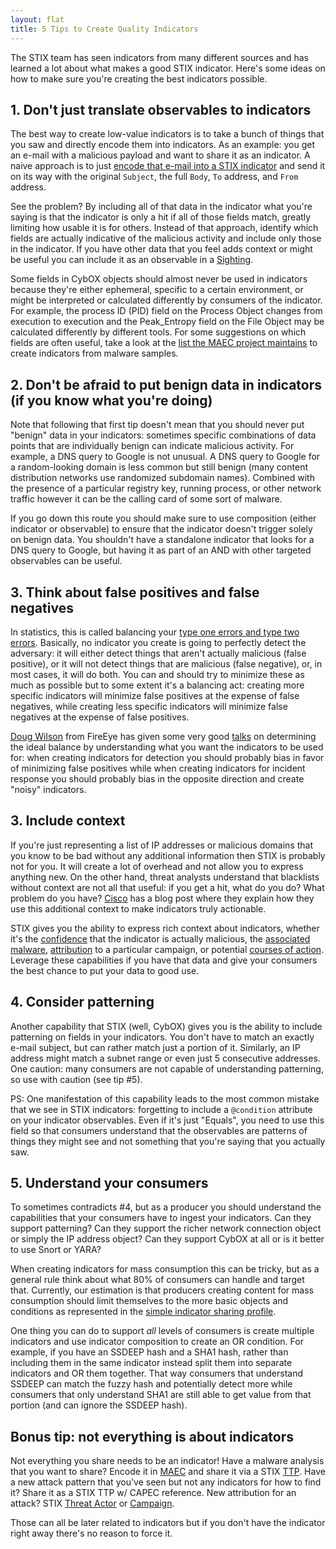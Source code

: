 ```yaml
---
layout: flat
title: 5 Tips to Create Quality Indicators
---
```


The STIX team has seen indicators from many different sources and has learned a lot about what makes a good STIX indicator. Here's some ideas on how to make sure you're creating the best indicators possible.

## 1. Don't just translate observables to indicators

The best way to create low-value indicators is to take a bunch of things that you saw and directly encode them into indicators. As an example: you get an e-mail with a malicious payload and want to share it as an indicator. A naive approach is to just [encode that e-mail into a STIX indicator](/idioms/malicious-email-attachment) and send it on its way with the original `Subject`, the full `Body`, `To` address, and `From` address.

See the problem? By including all of that data in the indicator what you're saying is that the indicator is only a hit if all of those fields match, greatly limiting how usable it is for others. Instead of that approach, identify which fields are actually indicative of the malicious activity and include only those in the indicator. If you have other data that you feel adds context or might be useful you can include it as an observable in a [Sighting](/data-model/{site.current_version}/indicator/SightingType).

Some fields in CybOX objects should almost never be used in indicators because they're either ephemeral, specific to a certain environment, or might be interpreted or calculated differently by consumers of the indicator. For example, the process ID (PID) field on the Process Object changes from execution to execution and the Peak_Entropy field on the File Object may be calculated differently by different tools. For some suggestions on which fields are often useful, take a look at the [list the MAEC project maintains](http://maec-to-stix.readthedocs.org/en/latest/indicator_extraction/granular_config_defaults.html) to create indicators from malware samples.

## 2. Don't be afraid to put benign data in indicators (if you know what you're doing)

Note that following that first tip doesn't mean that you should never put "benign" data in your indicators: sometimes specific combinations of data points that are individually benign can indicate malicious activity. For example, a DNS query to Google is not unusual. A DNS query to Google for a random-looking domain is less common but still benign (many content distribution networks use randomized subdomain names). Combined with the presence of a particular registry key, running process, or other network traffic however it can be the calling card of some sort of malware.

If you go down this route you should make sure to use composition (either indicator or observable) to ensure that the indicator doesn't trigger solely on benign data. You shouldn't have a standalone indicator that looks for a DNS query to Google, but having it as part of an AND with other targeted observables can be useful.

## 3. Think about false positives and false negatives

In statistics, this is called balancing your [type one errors and type two errors](https://en.wikipedia.org/wiki/Type_I_and_type_II_errors). Basically, no indicator you create is going to perfectly detect the adversary: it will either detect things that aren't actually malicious (false positive), or it will not detect things that are malicious (false negative), or, in most cases, it will do both. You can and should try to minimize these as much as possible but to some extent it's a balancing act: creating more specific indicators will minimize false positives at the expense of false negatives, while creating less specific indicators will minimize false negatives at the expense of false positives.

[Doug Wilson](https://twitter.com/dallendoug) from FireEye has given some very good [talks](https://www.first.org/conference/2015/program#pvalidating-and-improving-threat-intelligence-indicators) on determining the ideal balance by understanding what you want the indicators to be used for: when creating indicators for detection you should probably bias in favor of minimizing false positives while when creating indicators for incident response you should probably bias in the opposite direction and create "noisy" indicators.

## 3. Include context

If you're just representing a list of IP addresses or malicious domains that you know to be bad without any additional information then STIX is probably not for you. It will create a lot of overhead and not allow you to express anything new. On the other hand, threat analysts understand that blacklists without context are not all that useful: if you get a hit, what do you do? What problem do you have? [Cisco](http://blogs.cisco.com/security/moving-from-indicators-of-compromise-to-actionable-content-fast) has a blog post where they explain how they use this additional context to make indicators truly actionable.

STIX gives you the ability to express rich context about indicators, whether it's the [confidence](/data-model/{site.current_version}/stixCommon/ConfidenceType) that the indicator is actually malicious, the [associated malware](/documentation/idioms/malware-hash), [attribution](/documentation/idioms/indicators-to-campaigns) to a particular campaign, or potential [courses of action](/data-model/{site.current_version}/coa/CourseOfActionType). Leverage these capabilities if you have that data and give your consumers the best chance to put your data to good use.

## 4. Consider patterning

Another capability that STIX (well, CybOX) gives you is the ability to include patterning on fields in your indicators. You don't have to match an exactly e-mail subject, but can rather match just a portion of it. Similarly, an IP address might match a subnet range or even just 5 consecutive addresses. One caution: many consumers are not capable of understanding patterning, so use with caution (see tip #5).

PS: One manifestation of this capability leads to the most common mistake that we see in STIX indicators: forgetting to include a `@condition` attribute on your indicator observables. Even if it's just "Equals", you need to use this field so that consumers understand that the observables are patterns of things they might see and not something that you're saying that you actually saw.

## 5. Understand your consumers

To sometimes contradicts #4, but as a producer you should understand the capabilities that your consumers have to ingest your indicators. Can they support patterning? Can they support the richer network connection object or simply the IP address object? Can they support CybOX at all or is it better to use Snort or YARA?

When creating indicators for mass consumption this can be tricky, but as a general rule think about what 80% of consumers can handle and target that. Currently, our estimation is that producers creating content for mass consumption should limit themselves to the more basic objects and conditions as represented in the [simple indicator sharing profile](/language/profiles/samples/stix_{site.current_version}_sample_indicator_sharing_profile_r1.xlsx).

One thing you can do to support _all_ levels of consumers is create multiple indicators and use indicator composition to create an OR condition. For example, if you have an SSDEEP hash and a SHA1 hash, rather than including them in the same indicator instead split them into separate indicators and OR them together. That way consumers that understand SSDEEP can match the fuzzy hash and potentially detect more while consumers that only understand SHA1 are still able to get value from that portion (and can ignore the SSDEEP hash).

## Bonus tip: not everything is about indicators

Not everything you share needs to be an indicator! Have a malware analysis that you want to share? Encode it in [MAEC](https://maec.mitre.org) and share it via a STIX [TTP](/data-model/{site.current_version}/ttp/TTPType). Have a new attack pattern that you've seen but not any indicators for how to find it? Share it as a STIX TTP w/ CAPEC reference. New attribution for an attack? STIX [Threat Actor](/data-model/{site.current_version}/ta/ThreatActorType) or [Campaign](/data-model/{site.current_version}/campaign/CampaignType).

Those can all be later related to indicators but if you don't have the indicator right away there's no reason to force it.
